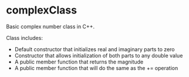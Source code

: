 # complexClass
Basic complex number class in C++. 

Class includes:
* Default constructor that initializes real and imaginary parts to zero
* Constructor that allows initialization of both parts to any double value
* A public member function that returns the magnitude
* A public member function that will do the same as the += operation

